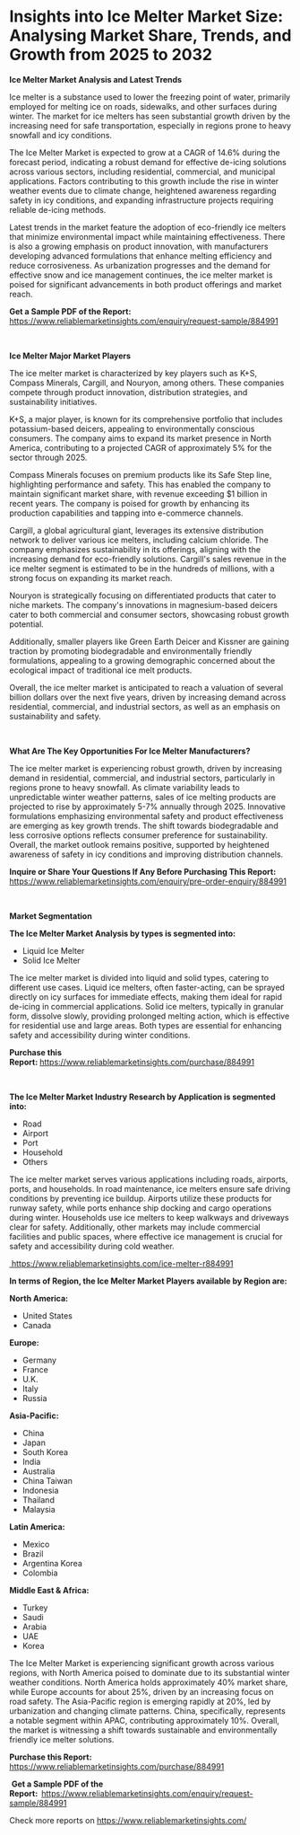 <p><h1>Insights into Ice Melter Market Size: Analysing Market Share, Trends, and Growth from 2025 to 2032</h1></p><p><strong>Ice Melter Market Analysis and Latest Trends</strong></p>
<p><p>Ice melter is a substance used to lower the freezing point of water, primarily employed for melting ice on roads, sidewalks, and other surfaces during winter. The market for ice melters has seen substantial growth driven by the increasing need for safe transportation, especially in regions prone to heavy snowfall and icy conditions. </p><p>The Ice Melter Market is expected to grow at a CAGR of 14.6% during the forecast period, indicating a robust demand for effective de-icing solutions across various sectors, including residential, commercial, and municipal applications. Factors contributing to this growth include the rise in winter weather events due to climate change, heightened awareness regarding safety in icy conditions, and expanding infrastructure projects requiring reliable de-icing methods.</p><p>Latest trends in the market feature the adoption of eco-friendly ice melters that minimize environmental impact while maintaining effectiveness. There is also a growing emphasis on product innovation, with manufacturers developing advanced formulations that enhance melting efficiency and reduce corrosiveness. As urbanization progresses and the demand for effective snow and ice management continues, the ice melter market is poised for significant advancements in both product offerings and market reach.</p></p>
<p><strong>Get a Sample PDF of the Report:&nbsp;</strong> <a href="https://www.reliablemarketinsights.com/enquiry/request-sample/884991?utm_campaign=3038&utm_medium=2&utm_source=Github&utm_content=ia&utm_term=02042025&utm_id=ice-melter">https://www.reliablemarketinsights.com/enquiry/request-sample/884991</a></p>
<p>&nbsp;</p>
<p><strong>Ice Melter Major Market Players</strong></p>
<p><p>The ice melter market is characterized by key players such as K+S, Compass Minerals, Cargill, and Nouryon, among others. These companies compete through product innovation, distribution strategies, and sustainability initiatives.</p><p>K+S, a major player, is known for its comprehensive portfolio that includes potassium-based deicers, appealing to environmentally conscious consumers. The company aims to expand its market presence in North America, contributing to a projected CAGR of approximately 5% for the sector through 2025.</p><p>Compass Minerals focuses on premium products like its Safe Step line, highlighting performance and safety. This has enabled the company to maintain significant market share, with revenue exceeding $1 billion in recent years. The company is poised for growth by enhancing its production capabilities and tapping into e-commerce channels.</p><p>Cargill, a global agricultural giant, leverages its extensive distribution network to deliver various ice melters, including calcium chloride. The company emphasizes sustainability in its offerings, aligning with the increasing demand for eco-friendly solutions. Cargill's sales revenue in the ice melter segment is estimated to be in the hundreds of millions, with a strong focus on expanding its market reach.</p><p>Nouryon is strategically focusing on differentiated products that cater to niche markets. The company's innovations in magnesium-based deicers cater to both commercial and consumer sectors, showcasing robust growth potential.</p><p>Additionally, smaller players like Green Earth Deicer and Kissner are gaining traction by promoting biodegradable and environmentally friendly formulations, appealing to a growing demographic concerned about the ecological impact of traditional ice melt products.</p><p>Overall, the ice melter market is anticipated to reach a valuation of several billion dollars over the next five years, driven by increasing demand across residential, commercial, and industrial sectors, as well as an emphasis on sustainability and safety.</p></p>
<p>&nbsp;</p>
<p><strong>What Are The Key Opportunities For Ice Melter Manufacturers?</strong></p>
<p><p>The ice melter market is experiencing robust growth, driven by increasing demand in residential, commercial, and industrial sectors, particularly in regions prone to heavy snowfall. As climate variability leads to unpredictable winter weather patterns, sales of ice melting products are projected to rise by approximately 5-7% annually through 2025. Innovative formulations emphasizing environmental safety and product effectiveness are emerging as key growth trends. The shift towards biodegradable and less corrosive options reflects consumer preference for sustainability. Overall, the market outlook remains positive, supported by heightened awareness of safety in icy conditions and improving distribution channels.</p></p>
<p><strong>Inquire or Share Your Questions If Any Before Purchasing This Report:</strong> <a href="https://www.reliablemarketinsights.com/enquiry/pre-order-enquiry/884991?utm_campaign=3038&utm_medium=2&utm_source=Github&utm_content=ia&utm_term=02042025&utm_id=ice-melter">https://www.reliablemarketinsights.com/enquiry/pre-order-enquiry/884991</a></p>
<p>&nbsp;</p>
<p><strong>Market Segmentation</strong></p>
<p><strong>The Ice Melter Market Analysis by types is segmented into:</strong></p>
<p><ul><li>Liquid Ice Melter</li><li>Solid Ice Melter</li></ul></p>
<p><p>The ice melter market is divided into liquid and solid types, catering to different use cases. Liquid ice melters, often faster-acting, can be sprayed directly on icy surfaces for immediate effects, making them ideal for rapid de-icing in commercial applications. Solid ice melters, typically in granular form, dissolve slowly, providing prolonged melting action, which is effective for residential use and large areas. Both types are essential for enhancing safety and accessibility during winter conditions.</p></p>
<p><strong>Purchase this Report:&nbsp;</strong><a href="https://www.reliablemarketinsights.com/purchase/884991?utm_campaign=3038&utm_medium=2&utm_source=Github&utm_content=ia&utm_term=02042025&utm_id=ice-melter">https://www.reliablemarketinsights.com/purchase/884991</a></p>
<p>&nbsp;</p>
<p><strong>The Ice Melter Market Industry Research by Application is segmented into:</strong></p>
<p><ul><li>Road</li><li>Airport</li><li>Port</li><li>Household</li><li>Others</li></ul></p>
<p><p>The ice melter market serves various applications including roads, airports, ports, and households. In road maintenance, ice melters ensure safe driving conditions by preventing ice buildup. Airports utilize these products for runway safety, while ports enhance ship docking and cargo operations during winter. Households use ice melters to keep walkways and driveways clear for safety. Additionally, other markets may include commercial facilities and public spaces, where effective ice management is crucial for safety and accessibility during cold weather.</p></p>
<p><a href="https://www.reliablemarketinsights.com/ice-melter-r884991?utm_campaign=3038&utm_medium=2&utm_source=Github&utm_content=ia&utm_term=02042025&utm_id=ice-melter">&nbsp;https://www.reliablemarketinsights.com/ice-melter-r884991</a></p>
<p><strong>In terms of Region, the Ice Melter Market Players available by Region are:</strong></p>
<p>
    <p> <strong> North America: </strong>
        <ul>
            <li>United States</li>
            <li>Canada</li>
        </ul>
        </p> 
    <p> <strong> Europe: </strong>
        <ul>
            <li>Germany</li>
            <li>France</li>
            <li>U.K.</li>
            <li>Italy</li>
            <li>Russia</li>
        </ul>
        </p> 
    <p> <strong> Asia-Pacific: </strong>
        <ul>
            <li>China</li>
            <li>Japan</li>
            <li>South Korea</li>
            <li>India</li>
            <li>Australia</li>
            <li>China Taiwan</li>
            <li>Indonesia</li>
            <li>Thailand</li>
            <li>Malaysia</li>
        </ul>
        </p> 
    <p> <strong> Latin America: </strong>
        <ul>
            <li>Mexico</li>
            <li>Brazil</li>
            <li>Argentina Korea</li>
            <li>Colombia</li>
        </ul>
        </p> 
    <p> <strong> Middle East & Africa: </strong>
        <ul>
            <li>Turkey</li>
            <li>Saudi</li>
            <li>Arabia</li>
            <li>UAE</li>
            <li>Korea</li>
        </ul>
    </p>
    </p>
<p><p>The Ice Melter Market is experiencing significant growth across various regions, with North America poised to dominate due to its substantial winter weather conditions. North America holds approximately 40% market share, while Europe accounts for about 25%, driven by an increasing focus on road safety. The Asia-Pacific region is emerging rapidly at 20%, led by urbanization and changing climate patterns. China, specifically, represents a notable segment within APAC, contributing approximately 10%. Overall, the market is witnessing a shift towards sustainable and environmentally friendly ice melter solutions.</p></p>
<p><strong>Purchase this Report: </strong><a href="https://www.reliablemarketinsights.com/purchase/884991?utm_campaign=3038&utm_medium=2&utm_source=Github&utm_content=ia&utm_term=02042025&utm_id=ice-melter">https://www.reliablemarketinsights.com/purchase/884991</a></p>
<p>&nbsp;<strong>Get a Sample PDF of the Report:&nbsp;&nbsp;</strong><a href="https://www.reliablemarketinsights.com/enquiry/request-sample/884991?utm_campaign=3038&utm_medium=2&utm_source=Github&utm_content=ia&utm_term=02042025&utm_id=ice-melter">https://www.reliablemarketinsights.com/enquiry/request-sample/884991</a></p>
<p><strong></strong></p>
<p>Check more reports on <a href="https://www.reliablemarketinsights.com/?utm_campaign=3038&utm_medium=2&utm_source=Github&utm_content=ia&utm_term=02042025&utm_id=ice-melter">https://www.reliablemarketinsights.com/</a></p>